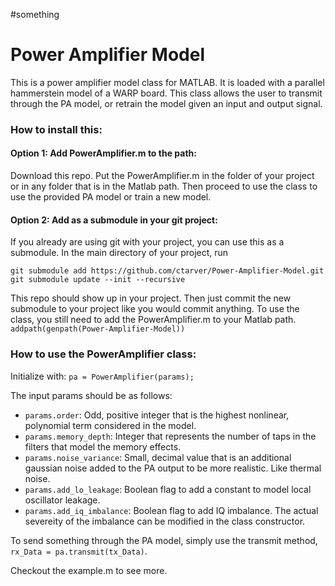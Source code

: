 #something 

# Power Amplifier Model
This is a power amplifier model class for MATLAB. It is loaded with a parallel hammerstein model of a WARP board. This class allows the user to transmit through the PA model, or retrain the model given an input and output signal.

### How to install this: 
#### Option 1: Add PowerAmplifier.m to the path:
Download this repo. Put the PowerAmplifier.m in the folder of your project or in any folder that is in the Matlab path. Then proceed to use the class to use the provided PA model or train a new model. 

#### Option 2: Add as a submodule in your git project:
If you already are using git with your project, you can use this as a submodule. In the main directory of your project, run
```
git submodule add https://github.com/ctarver/Power-Amplifier-Model.git
git submodule update --init --recursive
```
This repo should show up in your project. Then just commit the new submodule to your project like you would commit anything. 
To use the class, you still need to add the PowerAmplifier.m to your Matlab path.
```addpath(genpath(Power-Amplifier-Model))```

### How to use the PowerAmplifier class:
Initialize with:
`pa = PowerAmplifier(params);`

The input params  should be as follows:
  - `params.order`: Odd, positive integer that is the highest nonlinear, polynomial term considered in the model. 
  - `params.memory_depth`: Integer that represents the number of taps in the filters that model the memory effects. 
  - `params.noise_variance`: Small, decimal value that is an additional gaussian noise added to the PA output to be more realistic. Like thermal noise.  
  - `params.add_lo_leakage`: Boolean flag to add a constant to model local oscillator leakage.
  - `params.add_iq_imbalance`: Boolean flag to add IQ imbalance. The actual severeity of the imbalance can be modified in the class constructor. 
  
To send something through the PA model, simply use the transmit method, `rx_Data = pa.transmit(tx_Data)`. 

Checkout the example.m to see more. 
